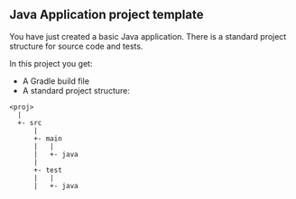 Java Application project template
------------------------------------

You have just created a basic Java application. There is a standard project
structure for source code and tests.

In this project you get:

* A Gradle build file
* A standard project structure:

```
<proj>
  |
  +- src
      |
      +- main
      |   |
      |   +- java
      |
      +- test
      |   |
      |   +- java
  ```